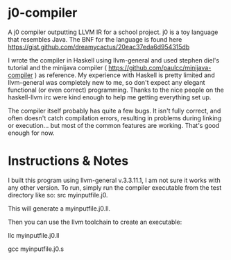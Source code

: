 j0-compiler
===========

A j0 compiler outputting LLVM IR for a school project. j0 is a toy language that resembles Java. The BNF for the language is found here https://gist.github.com/dreamycactus/20eac37eda6d954315db

I wrote the compiler in Haskell using llvm-general and used stephen diel's tutorial and the minijava compiler ( https://github.com/paulcc/minijava-compiler ) as reference. My experience with Haskell is pretty limited and llvm-general was completely new to me, so don't expect any elegant functional (or even correct) programming. Thanks to the nice people on the haskell-llvm irc were kind enough to help me getting everything set up.

The compiler itself probably has quite a few bugs. It isn't fully correct, and often doesn't catch compilation errors, resulting in problems during linking or execution... but most of the common features are working. That's good enough for now.

Instructions & Notes
============
I built this program using llvm-general v.3.3.11.1, I am not sure it works with any other version. To run,
simply run the compiler executable from the test directory like so:
src myinputfile.j0.

This will generate a myinputfile.j0.ll.

Then you can use the llvm toolchain to create an executable:

llc myinputfile.j0.ll

gcc myinputfile.j0.s
